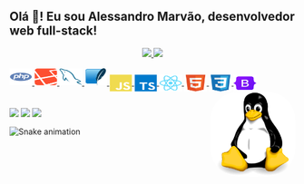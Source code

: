 ## Olá 👋! Eu sou Alessandro Marvão, desenvolvedor web full-stack!
<!-- Cabeçalho -->
<div align="center">
  <a href="https://github.com/alessandromarvao">
  <img height="180em" src="https://github-readme-stats.vercel.app/api?username=alessandromarvao&show_icons=true&theme=gotham&include_all_commits=true&count_private=true"/>
  <img height="180em" src="https://github-readme-stats.vercel.app/api/top-langs/?username=alessandromarvao&layout=compact&langs_count=7&theme=gotham"/>
</div>
  
<!--  Tech Stacks  -->

<div style="display: inline_block"><br>  
  <img alt="Alessandro-PHP" title="PHP" height="30" width="40" src="https://raw.githubusercontent.com/devicons/devicon/master/icons/php/php-plain.svg" />
  <img alt="Alessandro-Laravel" title="Laravel" height="30" width="40" src="https://raw.githubusercontent.com/devicons/devicon/master/icons/laravel/laravel-plain.svg" />
  <img alt="Alessandro-MySQL" title="MySQL" height="30" width="40" src="https://raw.githubusercontent.com/devicons/devicon/master/icons/mysql/mysql-plain.svg" />
  <img alt="Alessandro-SQLite" title="SQLite" height="30" width="40" src="https://raw.githubusercontent.com/devicons/devicon/master/icons/sqlite/sqlite-original.svg" />
  <img align="center" alt="Alessandro-Js" title="JavaScript" height="30" width="40" src="https://raw.githubusercontent.com/devicons/devicon/master/icons/javascript/javascript-plain.svg">
  <img align="center" alt="Alessandro-Ts" title="TypeScript" height="30" width="40" src="https://raw.githubusercontent.com/devicons/devicon/master/icons/typescript/typescript-plain.svg">
  <img align="center" alt="Alessandro-React" title="ReactJS" height="30" width="40" src="https://raw.githubusercontent.com/devicons/devicon/master/icons/react/react-original.svg">
  <img align="center" alt="Alessandro-HTML" title="HTML 5" height="30" width="40" src="https://raw.githubusercontent.com/devicons/devicon/master/icons/html5/html5-original.svg">
  <img align="center" alt="Alessandro-CSS" title="CSS 3" height="30" width="40" src="https://raw.githubusercontent.com/devicons/devicon/master/icons/css3/css3-original.svg">
  <img align="center" alt="Alessandro-Bootstrap" title="Bootstrap" height="30" width="40" src="https://raw.githubusercontent.com/devicons/devicon/master/icons/bootstrap/bootstrap-original.svg" />
  <img align="right" alt="Alessandro-pic" height="150" style="border-radius:50px;" src="https://raw.githubusercontent.com/devicons/devicon/master/icons/linux/linux-original.svg">
</div>
  
  ##
  
<!--  Redes Sociais  -->
 
<div> 
  <a href="https://instagram.com/alessandromarvao" target='_blank' rel="noopener noreferrer"><img src="https://img.shields.io/badge/-Instagram-%23E4405F?style=for-the-badge&logo=instagram&logoColor=white" target="_blank"></a>
  <a href = "mailto:alessandromarvao@gmail.com"><img src="https://img.shields.io/badge/-Gmail-%23333?style=for-the-badge&logo=gmail&logoColor=white" target="_blank"></a>
  <a href="https://www.linkedin.com/in/alessandro-marvão-609444107/" target='_blank' rel="noopener noreferrer"><img src="https://img.shields.io/badge/-LinkedIn-%230077B5?style=for-the-badge&logo=linkedin&logoColor=white" target="_blank"></a> 
 
<!--  Animação do jogo da cobrinha  -->  
![Snake animation](https://github.com/alessandromarvao/alessandromarvao/blob/output/github-contribution-grid-snake.svg)
 
</div>
